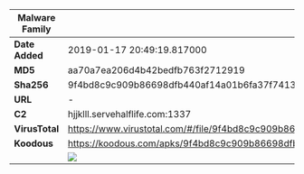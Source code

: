 | Malware Family | SandroRat                                                    |
| -------------- | ------------------------------------------------------------ |
| **Date Added** | 2019-01-17 20:49:19.817000                                                   |
| **MD5**        | aa70a7ea206d4b42bedfb763f2712919                             |
| **Sha256**     | 9f4bd8c9c909b86698dfb440af14a01b6fa37f741314e29e889b08ad6b063ac9 |
| **URL**        | -                                                            |
| **C2**         | hjjklll.servehalflife.com:1337 |
| **VirusTotal** | https://www.virustotal.com/#/file/9f4bd8c9c909b86698dfb440af14a01b6fa37f741314e29e889b08ad6b063ac9/detection |
| **Koodous**    | https://koodous.com/apks/9f4bd8c9c909b86698dfb440af14a01b6fa37f741314e29e889b08ad6b063ac9 |
|                | ![](../assets/9f4bd8c9c909b86698dfb440af14a01b6fa37f741314e29e889b08ad6b063ac9.png) |